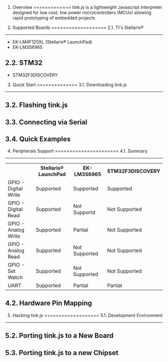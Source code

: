 1. Overview
=============
tink.js is a lightweight Javascript interpreter designed for low cost, low power
microcontrollers (MCUs) allowing rapid prototyping of embedded projects

2. Supported Boards
===================
2.1. TI's Stellaris&reg;
--------------------
* EK-LM4F120XL (Stellaris&reg; LaunchPad)
* EK-LM3S6965

2.2. STM32
----------
* STM32F3DISCOVERY

3. Quick Start
==============
3.1. Downloading tink.js
------------------------
3.2. Flashing tink.js
---------------------
3.3. Connecting via Serial
--------------------------
3.4. Quick Examples
-------------------

4. Peripherals Support
======================
4.1. Summary
------------

<table class="table table-bordered table-condensed">
<tbody>
  <tr>
    <th></th>
    <th>Stellaris&reg; LaunchPad</th>
    <th>EK-LM3S6965</th>
    <th>STM32F3DISCOVERY</th>
  </tr>
  <tr>
    <td>GPIO - Digital Write</td>
    <td>Supported</td>
    <td>Supported</td>
    <td>Supported</td>
  <tr>
  <tr>
    <td>GPIO - Digital Read</td>
    <td>Supported</td>
    <td>Not Supportd</td>
    <td>Not Supported</td>
  <tr>
  <tr>
    <td>GPIO - Analog Write</td>
    <td>Supported</td>
    <td>Partial</td>
    <td>Not Supported</td>
  <tr>
  <tr>
    <td>GPIO - Analog Read</td>
    <td>Supported</td>
    <td>Not Supported</td>
    <td>Not Supported</td>
  <tr>
  <tr>
    <td>GPIO - Set Watch</td>
    <td>Supported</td>
    <td>Not Supported</td>
    <td>Not Supported</td>
  <tr>
  <tr>
    <td>UART</td>
    <td>Supported</td>
    <td>Partial</td>
    <td>Partial</td>
  <tr>
  </tbody>
</table>

4.2. Hardware Pin Mapping
-------------------------

5. Hacking tink.js
===================
5.1. Development Environment
----------------------------

5.2. Porting tink.js to a New Board
-----------------------------------

5.3. Porting tink.js to a new Chipset
-------------------------------------


